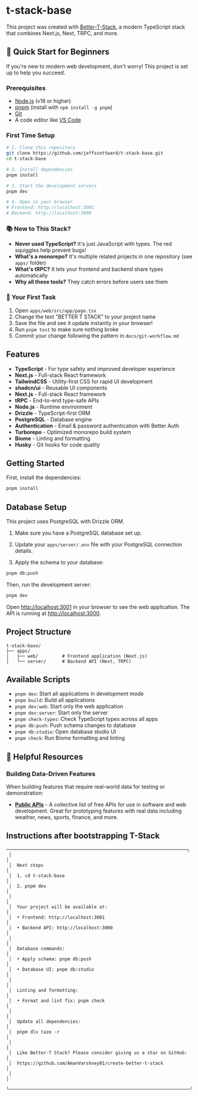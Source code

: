 # t-stack-base

This project was created with [Better-T-Stack](https://github.com/AmanVarshney01/create-better-t-stack), a modern TypeScript stack that combines Next.js, Next, TRPC, and more.

## 🚀 Quick Start for Beginners

If you're new to modern web development, don't worry! This project is set up to help you succeed.

### Prerequisites
- [Node.js](https://nodejs.org/) (v18 or higher)
- [pnpm](https://pnpm.io/installation) (install with `npm install -g pnpm`)
- [Git](https://git-scm.com/downloads)
- A code editor like [VS Code](https://code.visualstudio.com/)

### First Time Setup
```bash
# 1. Clone this repository
git clone https://github.com/jeffscottward/t-stack-base.git
cd t-stack-base

# 2. Install dependencies
pnpm install

# 3. Start the development servers
pnpm dev

# 4. Open in your browser
# Frontend: http://localhost:3001
# Backend: http://localhost:3000
```

### 📚 New to This Stack?
- **Never used TypeScript?** It's just JavaScript with types. The red squiggles help prevent bugs!
- **What's a monorepo?** It's multiple related projects in one repository (see `apps/` folder)
- **What's tRPC?** It lets your frontend and backend share types automatically
- **Why all these tools?** They catch errors before users see them

### 🎯 Your First Task
1. Open `apps/web/src/app/page.tsx`
2. Change the text "BETTER T STACK" to your project name
3. Save the file and see it update instantly in your browser!
4. Run `pnpm test` to make sure nothing broke
5. Commit your change following the pattern in `docs/git-workflow.md`

## Features

- **TypeScript** - For type safety and improved developer experience
- **Next.js** - Full-stack React framework
- **TailwindCSS** - Utility-first CSS for rapid UI development
- **shadcn/ui** - Reusable UI components
- **Next.js** - Full-stack React framework
- **tRPC** - End-to-end type-safe APIs
- **Node.js** - Runtime environment
- **Drizzle** - TypeScript-first ORM
- **PostgreSQL** - Database engine
- **Authentication** - Email & password authentication with Better Auth
- **Turborepo** - Optimized monorepo build system
- **Biome** - Linting and formatting
- **Husky** - Git hooks for code quality

## Getting Started

First, install the dependencies:

```bash
pnpm install
```
## Database Setup

This project uses PostgreSQL with Drizzle ORM.

1. Make sure you have a PostgreSQL database set up.
2. Update your `apps/server/.env` file with your PostgreSQL connection details.

3. Apply the schema to your database:
```bash
pnpm db:push
```


Then, run the development server:

```bash
pnpm dev
```

Open [http://localhost:3001](http://localhost:3001) in your browser to see the web application.
The API is running at [http://localhost:3000](http://localhost:3000).



## Project Structure

```
t-stack-base/
├── apps/
│   ├── web/         # Frontend application (Next.js)
│   └── server/      # Backend API (Next, TRPC)
```

## Available Scripts

- `pnpm dev`: Start all applications in development mode
- `pnpm build`: Build all applications
- `pnpm dev:web`: Start only the web application
- `pnpm dev:server`: Start only the server
- `pnpm check-types`: Check TypeScript types across all apps
- `pnpm db:push`: Push schema changes to database
- `pnpm db:studio`: Open database studio UI
- `pnpm check`: Run Biome formatting and linting

## 🔗 Helpful Resources

### Building Data-Driven Features
When building features that require real-world data for testing or demonstration:
- **[Public APIs](https://github.com/public-apis/public-apis)** - A collective list of free APIs for use in software and web development. Great for prototyping features with real data including weather, news, sports, finance, and more.

## Instructions after bootstrapping T-Stack

```
────────────────────────────────────────────────────────────────────╮
 │                                                                    │
 │  Next steps                                                        │
 │  1. cd t-stack-base                                                │
 │  2. pnpm dev                                                       │
 │                                                                    │
 │  Your project will be available at:                                │
 │  • Frontend: http://localhost:3001                                 │
 │  • Backend API: http://localhost:3000                              │
 │                                                                    │
 │  Database commands:                                                │
 │  • Apply schema: pnpm db:push                                      │
 │  • Database UI: pnpm db:studio                                     │
 │                                                                    │
 │  Linting and formatting:                                           │
 │  • Format and lint fix: pnpm check                                 │
 │                                                                    │
 │  Update all dependencies:                                          │
 │  pnpm dlx taze -r                                                  │
 │                                                                    │
 │  Like Better-T Stack? Please consider giving us a star on GitHub:  │
 │  https://github.com/AmanVarshney01/create-better-t-stack           │
 │                                                                    │
 ╰────────────────────────────────────────────────────────────────────╯
```
